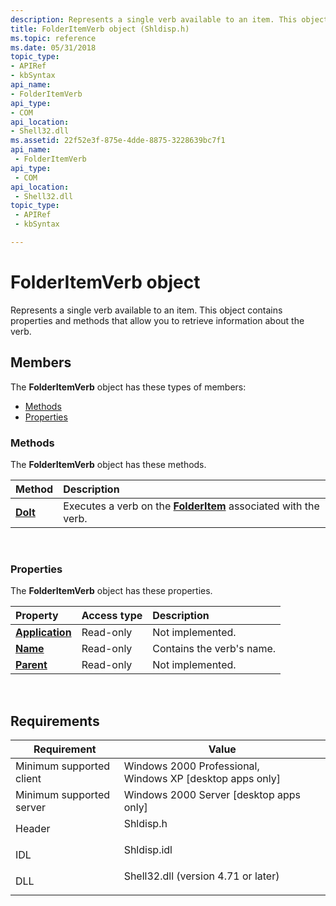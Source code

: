 ```yaml
---
description: Represents a single verb available to an item. This object contains properties and methods that allow you to retrieve information about the verb.
title: FolderItemVerb object (Shldisp.h)
ms.topic: reference
ms.date: 05/31/2018
topic_type: 
- APIRef
- kbSyntax
api_name: 
- FolderItemVerb
api_type: 
- COM
api_location: 
- Shell32.dll
ms.assetid: 22f52e3f-875e-4dde-8875-3228639bc7f1
api_name: 
 - FolderItemVerb
api_type: 
 - COM
api_location: 
 - Shell32.dll
topic_type: 
 - APIRef
 - kbSyntax

---
```


# FolderItemVerb object

Represents a single verb available to an item. This object contains properties and methods that allow you to retrieve information about the verb.

## Members

The **FolderItemVerb** object has these types of members:

-   [Methods](#methods)
-   [Properties](#properties)

### Methods

The **FolderItemVerb** object has these methods.



| Method                              | Description                                                                                  |
|:------------------------------------|:---------------------------------------------------------------------------------------------|
| [**DoIt**](folderitemverb-doit.md) | Executes a verb on the [**FolderItem**](folderitem.md) associated with the verb.<br/> |



 

### Properties

The **FolderItemVerb** object has these properties.



| Property                                                     | Access type          | Description                          |
|:-------------------------------------------------------------|:---------------------|:-------------------------------------|
| [**Application**](folderitemverb-application.md)<br/> | Read-only<br/> | Not implemented.<br/>          |
| [**Name**](folderitemverb-name.md)<br/>               | Read-only<br/> | Contains the verb's name.<br/> |
| [**Parent**](folderitemverb-parent.md)<br/>           | Read-only<br/> | Not implemented.<br/>          |



 

## Requirements



| Requirement | Value |
|-------------------------------------|----------------------------------------------------------------------------------------------------------------|
| Minimum supported client<br/> | Windows 2000 Professional, Windows XP \[desktop apps only\]<br/>                                         |
| Minimum supported server<br/> | Windows 2000 Server \[desktop apps only\]<br/>                                                           |
| Header<br/>                   | <dl> <dt>Shldisp.h</dt> </dl>                           |
| IDL<br/>                      | <dl> <dt>Shldisp.idl</dt> </dl>                         |
| DLL<br/>                      | <dl> <dt>Shell32.dll (version 4.71 or later)</dt> </dl> |



 

 





